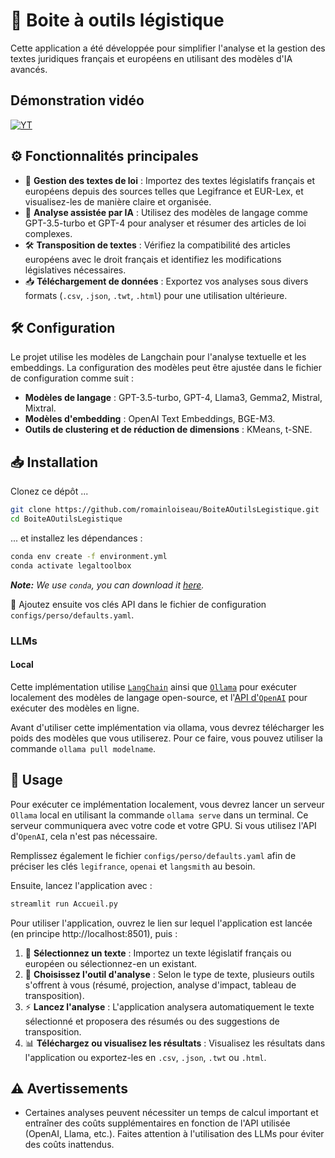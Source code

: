 # 📖 Boite à outils légistique

Cette application a été développée pour simplifier l'analyse et la gestion des textes juridiques français et européens en utilisant des modèles d'IA avancés.

## Démonstration vidéo

[![YT](https://img.youtube.com/vi/WNIDH_OM2uQ/0.jpg)](https://www.youtube.com/watch?v=WNIDH_OM2uQ)

## ⚙️ Fonctionnalités principales

- 📜 **Gestion des textes de loi** : Importez des textes législatifs français et européens depuis des sources telles que Legifrance et EUR-Lex, et visualisez-les de manière claire et organisée.
- 🤖 **Analyse assistée par IA** : Utilisez des modèles de langage comme GPT-3.5-turbo et GPT-4 pour analyser et résumer des articles de loi complexes.
- 🛠️ **Transposition de textes** : Vérifiez la compatibilité des articles européens avec le droit français et identifiez les modifications législatives nécessaires.
- 📥 **Téléchargement de données** : Exportez vos analyses sous divers formats (```.csv```, ```.json```, ```.twt```, ```.html```) pour une utilisation ultérieure.

## 🛠️ Configuration

Le projet utilise les modèles de Langchain pour l'analyse textuelle et les embeddings. La configuration des modèles peut être ajustée dans le fichier de configuration comme suit :

- **Modèles de langage** : GPT-3.5-turbo, GPT-4, Llama3, Gemma2, Mistral, Mixtral.
- **Modèles d'embedding** : OpenAI Text Embeddings, BGE-M3.
- **Outils de clustering et de réduction de dimensions** : KMeans, t-SNE.

## 📥 Installation

Clonez ce dépôt ...

```bash
git clone https://github.com/romainloiseau/BoiteAOutilsLegistique.git
cd BoiteAOutilsLegistique
```

... et installez les dépendances :

```bash
conda env create -f environment.yml
conda activate legaltoolbox
```

_**Note:** We use `conda`, you can download it [here](https://www.anaconda.com/download)._

🔑 Ajoutez ensuite vos clés API dans le fichier de configuration ```configs/perso/defaults.yaml```.

### LLMs

#### Local

Cette implémentation utilise [`LangChain`](https://python.langchain.com/docs/get_started/quickstart) ainsi que [`Ollama`](https://ollama.com/) pour exécuter localement des modèles de langage open-source, et l'[API d'`OpenAI`](https://openai.com/api/) pour exécuter des modèles en ligne.

Avant d'utiliser cette implémentation via ollama, vous devrez télécharger les poids des modèles que vous utiliserez. Pour ce faire, vous pouvez utiliser la commande `ollama pull modelname`.

## 🚀 Usage

Pour exécuter ce implémentation localement, vous devrez lancer un serveur `Ollama` local en utilisant la commande `ollama serve` dans un terminal. Ce serveur communiquera avec votre code et votre GPU. Si vous utilisez l'API d'`OpenAI`, cela n'est pas nécessaire.

Remplissez également le fichier `configs/perso/defaults.yaml` afin de préciser les clés `legifrance`, `openai` et `langsmith` au besoin.

Ensuite, lancez l'application avec :

```bash
streamlit run Accueil.py
```

Pour utiliser l'application, ouvrez le lien sur lequel l'application est lancée (en principe http://localhost:8501), puis :

1. 📂 **Sélectionnez un texte** : Importez un texte législatif français ou européen ou sélectionnez-en un existant.
2. 🔧 **Choisissez l'outil d'analyse** : Selon le type de texte, plusieurs outils s'offrent à vous (résumé, projection, analyse d'impact, tableau de transposition).
3. ⚡ **Lancez l'analyse** : L'application analysera automatiquement le texte sélectionné et proposera des résumés ou des suggestions de transposition.
4. 📊 **Téléchargez ou visualisez les résultats** : Visualisez les résultats dans l'application ou exportez-les en ```.csv```, ```.json```, ```.twt``` ou ```.html```.

## ⚠️ Avertissements

- Certaines analyses peuvent nécessiter un temps de calcul important et entraîner des coûts supplémentaires en fonction de l'API utilisée (OpenAI, Llama, etc.). Faites attention à l'utilisation des LLMs pour éviter des coûts inattendus.

